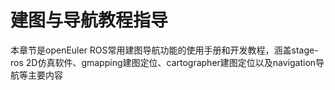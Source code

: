 # 建图与导航教程指导
本章节是openEuler ROS常用建图导航功能的使用手册和开发教程，涵盖stage-ros 2D仿真软件、gmapping建图定位、cartographer建图定位以及navigation导航等主要内容
